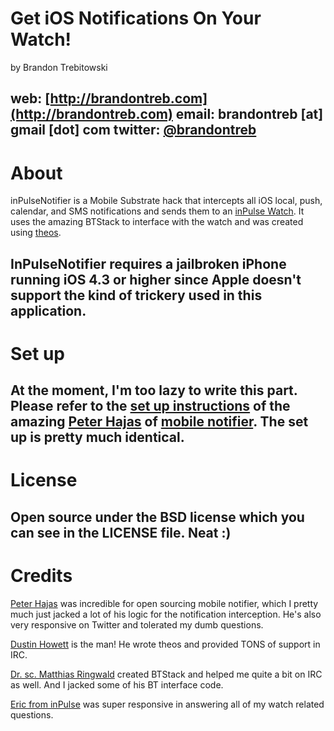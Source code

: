 # Get iOS Notifications On Your Watch! #
by Brandon Trebitowski

web: [http://brandontreb.com](http://brandontreb.com)
email: brandontreb [at] gmail [dot] com
twitter: [@brandontreb](http://twitter.com/brandontreb)
---
# About #

inPulseNotifier is a Mobile Substrate hack that intercepts all iOS local, push, calendar, and SMS notifications and sends them to an [inPulse Watch](http://getinpulse.com).  It uses the amazing BTStack to interface with the watch and was created using [theos](http://iphonedevwiki.net/index.php/Theos/Getting_Started).

InPulseNotifier requires a jailbroken iPhone running iOS 4.3 or higher since Apple doesn't support the kind of trickery used in this application.  
---
# Set up #

At the moment, I'm too lazy to write this part.  Please refer to the [set up instructions](https://github.com/peterhajas/MobileNotifier/blob/master/Readme.md) of the amazing [Peter Hajas](http://twitter.com/peterhajas) of [mobile notifier](http://www.peterhajas.com/blog/2011/2/27/mobilenotifier-beta3-copious-corn-flakes-1.html).  The set up is pretty much identical.
---
# License #

Open source under the BSD license which you can see in the LICENSE file. Neat :)
---
# Credits #

[Peter Hajas](http://twitter.com/peterhajas) was incredible for open sourcing mobile notifier, which I pretty much just jacked a lot of his logic for the notification interception.  He's also very responsive on Twitter and tolerated my dumb questions.

[Dustin Howett](howett.net) is the man!  He wrote theos and provided TONS of support in IRC.

[Dr. sc. Matthias Ringwald](http://keyboard.ringwald.ch/Welcome.html) created BTStack and helped me quite a bit on IRC as well. And I jacked some of his BT interface code.

[Eric from inPulse](http://getinpulse.com) was super responsive in answering all of my watch related questions.

